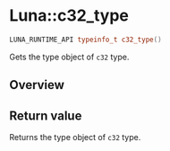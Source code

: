 # Luna::c32_type

```c++
LUNA_RUNTIME_API typeinfo_t c32_type()
```

Gets the type object of `c32` type. 

## Overview


## Return value
Returns the type object of `c32` type. 

